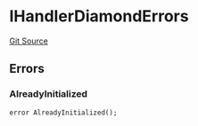 # IHandlerDiamondErrors
[Git Source](https://github.com/thrackle-io/tron/blob/e7ccb5e31cec6bae24fd2e457f70702e05f2d4b6/src/common/IErrors.sol)


## Errors
### AlreadyInitialized

```solidity
error AlreadyInitialized();
```

